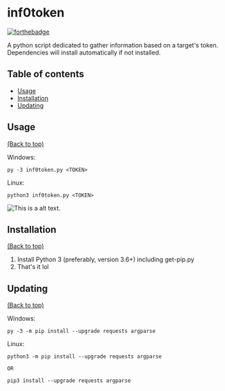 # inf0token

[![forthebadge](https://forthebadge.com/images/badges/made-with-python.svg)](https://forthebadge.com)

A python script dedicated to gather information based on a target's token. Dependencies will install automatically if not installed. 

## Table of contents

- [Usage](#usage)
- [Installation](#installation)
- [Updating](#updating)

## Usage

[(Back to top)](#table-of-contents)

Windows:
```
py -3 inf0token.py <TOKEN>
```

Linux:
```
python3 inf0token.py <TOKEN>
```


![This is a alt text.](https://www.nicepng.com/png/detail/146-1466328_527-images-about-anime-manga-png.png "ily <3")

## Installation

[(Back to top)](#table-of-contents)

1. Install Python 3 (preferably, version 3.6+) including get-pip.py
2. That's it lol

## Updating

[(Back to top)](#table-of-contents)

Windows:
```
py -3 -m pip install --upgrade requests argparse
```

Linux:
```
python3 -m pip install --upgrade requests argparse

OR

pip3 install --upgrade requests argparse
```
